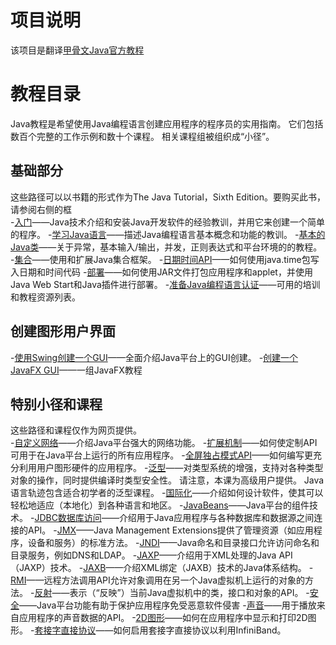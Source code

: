 # 项目说明
该项目是翻译[甲骨文Java官方教程](https://docs.oracle.com/javase/tutorial/index.html)
# 教程目录
Java教程是希望使用Java编程语言创建应用程序的程序员的实用指南。 它们包括数百个完整的工作示例和数十个课程。 相关课程组被组织成“小径”。  
## 基础部分
这些路径可以以书籍的形式作为The Java Tutorial，Sixth Edition。要购买此书，请参阅右侧的框  
-[入门](https://docs.oracle.com/javase/tutorial/getStarted/index.html)——Java技术介绍和安装Java开发软件的经验教训，并用它来创建一个简单的程序。
-[学习Java语言](https://docs.oracle.com/javase/tutorial/java/index.html)——描述Java编程语言基本概念和功能的教训。
-[基本的Java类](https://docs.oracle.com/javase/tutorial/essential/index.html)——关于异常，基本输入/输出，并发，正则表达式和平台环境的的教程。
-[集合](https://docs.oracle.com/javase/tutorial/collections/index.html)——使用和扩展Java集合框架。
-[日期时间API](https://docs.oracle.com/javase/tutorial/datetime/index.html)——如何使用java.time包写入日期和时间代码
-[部署](https://docs.oracle.com/javase/tutorial/deployment/index.html)——如何使用JAR文件打包应用程序和applet，并使用Java Web Start和Java插件进行部署。
-[准备Java编程语言认证](https://docs.oracle.com/javase/tutorial/extra/certification/index.html)——可用的培训和教程资源列表。

## 创建图形用户界面
-[使用Swing创建一个GUI](https://docs.oracle.com/javase/tutorial/uiswing/index.html)——全面介绍Java平台上的GUI创建。
-[创建一个JavaFX GUI](https://docs.oracle.com/javafx/index.html)——一组JavaFX教程

## 特别小径和课程
这些路径和课程仅作为网页提供。  
-[自定义网络](https://docs.oracle.com/javase/tutorial/networking/index.html)——介绍Java平台强大的网络功能。
-[扩展机制](https://docs.oracle.com/javase/tutorial/ext/index.html)——如何使定制API可用于在Java平台上运行的所有应用程序。
-[全屏独占模式API](https://docs.oracle.com/javase/tutorial/extra/fullscreen/index.html)——如何编写更充分利用用户图形硬件的应用程序。
-[泛型](https://docs.oracle.com/javase/tutorial/extra/generics/index.html)——对类型系统的增强，支持对各种类型对象的操作，同时提供编译时类型安全性。 请注意，本课为高级用户提供。 Java语言轨迹包含适合初学者的泛型课程。
-[国际化](https://docs.oracle.com/javase/tutorial/i18n/index.html)——介绍如何设计软件，使其可以轻松地适应（本地化）到各种语言和地区。
-[JavaBeans](https://docs.oracle.com/javase/tutorial/javabeans/index.html)——Java平台的组件技术。
-[JDBC数据库访问](https://docs.oracle.com/javase/tutorial/jdbc/index.html)——介绍用于Java应用程序与各种数据库和数据源之间连接的API。
-[JMX](https://docs.oracle.com/javase/tutorial/jmx/index.html)——Java Management Extensions提供了管理资源（如应用程序，设备和服务）的标准方法。
-[JNDI](https://docs.oracle.com/javase/tutorial/jndi/index.html)——Java命名和目录接口允许访问命名和目录服务，例如DNS和LDAP。
-[JAXP](https://docs.oracle.com/javase/tutorial/jaxp/index.html)——介绍用于XML处理的Java API（JAXP）技术。
-[JAXB](https://docs.oracle.com/javase/tutorial/jaxb/index.html)——介绍XML绑定（JAXB）技术的Java体系结构。
-[RMI](https://docs.oracle.com/javase/tutorial/rmi/index.html)——远程方法调用API允许对象调用在另一个Java虚拟机上运行的对象的方法。
-[反射](https://docs.oracle.com/javase/tutorial/reflect/index.html)——表示（“反映”）当前Java虚拟机中的类，接口和对象的API。
-[安全](https://docs.oracle.com/javase/tutorial/security/index.html)——Java平台功能有助于保护应用程序免受恶意软件侵害
-[声音](https://docs.oracle.com/javase/tutorial/sound/index.html)——用于播放来自应用程序的声音数据的API。
-[2D图形](https://docs.oracle.com/javase/tutorial/2d/index.html)——如何在应用程序中显示和打印2D图形。
-[套接字直接协议](https://docs.oracle.com/javase/tutorial/sdp/index.html)——如何启用套接字直接协议以利用InfiniBand。
